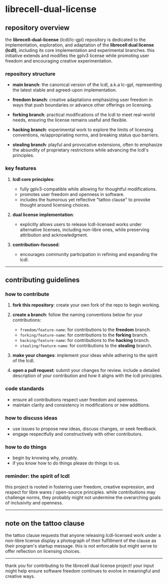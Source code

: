 # librecell-dual-license

## repository overview

the **librecell-dual-license** (lcdl/lc-gpl) repository is dedicated to the implementation, exploration, and adaptation of the **librecell dual license (lcdl)**, including its core implementation and experimental branches. this initiative extends and modifies the gplv3 license while promoting user freedom and encouraging creative experimentation.

### repository structure

- **main branch**: the canonical version of the lcdl, a.k.a lc-gpl, representing the latest stable and agreed-upon implementation.

- **freedom branch**: creative adaptations emphasizing user freedom in ways that push boundaries or advance other offerings on licensing.

- **forking branch**: practical modifications of the lcdl to meet real-world needs, ensuring the license remains useful and flexible.

- **hacking branch**: experimental work to explore the limits of licensing conventions, re/appropriating norms, and breaking status quo barriers.

- **stealing branch**: playful and provocative extensions, often to emphasize the absurdity of proprietary restrictions while advancing the lcdl's principles.

### key features

1. **lcdl core principles**:
   - fully gplv3-compatible while allowing for thoughtful modifications.
   - promotes user freedom and openness in software.
   - includes the humorous yet reflective "tattoo clause" to provoke thought around licensing choices.

2. **dual license implementation**:
   - explicitly allows users to release lcdl-licensed works under alternative licenses, including non-libre ones, while preserving attribution and acknowledgment.

3. **contribution-focused**:
   - encourages community participation in refining and expanding the lcdl.

---

## contributing guidelines

### how to contribute

1. **fork this repository**: create your own fork of the repo to begin working.

2. **create a branch**: follow the naming conventions below for your contributions:
   - `freedom/feature-name`: for contributions to the **freedom** branch.
   - `forking/feature-name`: for contributions to the **forking** branch.
   - `hacking/feature-name`: for contributions to the **hacking** branch.
   - `stealing/feature-name`: for contributions to the **stealing** branch.

3. **make your changes**: implement your ideas while adhering to the spirit of the lcdl.

4. **open a pull request**: submit your changes for review. include a detailed description of your contribution and how it aligns with the lcdl principles.

### code standards

- ensure all contributions respect user freedom and openness.
- maintain clarity and consistency in modifications or new additions.

### how to discuss ideas

- use issues to propose new ideas, discuss changes, or seek feedback.
- engage respectfully and constructively with other contributors.

### how to do things

- begin by knowing why, proably.
- if you know how to do things please do things to us.

### reminder: the spirit of lcdl

this project is rooted in fostering user freedom, creative expression, and respect for libre wares / open-source principles. while contributions may challenge norms, they probably might not undermine the overarching goals of inclusivity and openness.

---

## note on the tattoo clause

the tattoo clause requests that anyone releasing lcdl-licensed work under a non-libre license display a photograph of their fulfillment of the clause as their program's startup message. this is not enforcable but might serve to offer reflection on licensing choices.

---

thank you for contributing to the librecell dual license project! your input might help ensure software freedom continues to evolve in meaningful and creative ways.
